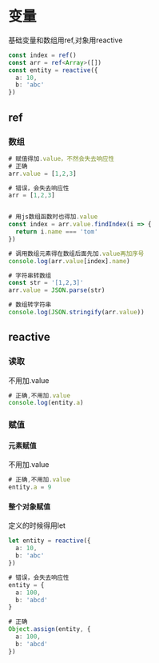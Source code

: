 # 变量
基础变量和数组用ref,对象用reactive
``` ts
const index = ref()
const arr = ref<Array>([])
const entity = reactive({
  a: 10,
  b: 'abc'
})
```

## ref
### 数组
```ts
# 赋值得加.value，不然会失去响应性
# 正确
arr.value = [1,2,3]

# 错误，会失去响应性
arr = [1,2,3]


# 用js数组函数时也得加.value
const index = arr.value.findIndex(i => {
  return i.name === 'tom'
})

# 调用数组元素得在数组后面先加.value再加序号
console.log(arr.value[index].name)

# 字符串转数组
const str = '[1,2,3]'
arr.value = JSON.parse(str)

# 数组转字符串
console.log(JSON.stringify(arr.value))
```

## reactive
### 读取
不用加.value
```ts
# 正确,不用加.value
console.log(entity.a)
```

### 赋值
#### 元素赋值
不用加.value
```ts
# 正确,不用加.value
entity.a = 9
```

#### 整个对象赋值
定义的时候得用let
```ts
let entity = reactive({
  a: 10,
  b: 'abc'
})

# 错误，会失去响应性
entity = {
  a: 100,
  b: 'abcd'
}

# 正确
Object.assign(entity, {
  a: 100,
  b: 'abcd'
})
```